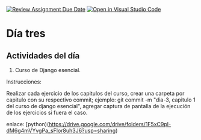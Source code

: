 [![Review Assignment Due Date](https://classroom.github.com/assets/deadline-readme-button-24ddc0f5d75046c5622901739e7c5dd533143b0c8e959d652212380cedb1ea36.svg)](https://classroom.github.com/a/y9jL3OKv)
[![Open in Visual Studio Code](https://classroom.github.com/assets/open-in-vscode-718a45dd9cf7e7f842a935f5ebbe5719a5e09af4491e668f4dbf3b35d5cca122.svg)](https://classroom.github.com/online_ide?assignment_repo_id=14173661&assignment_repo_type=AssignmentRepo)
# Día tres
## Actividades del día

1. Curso de Django esencial.

Instrucciones:
  
  Realizar cada ejercicio de los capitulos del curso, crear una carpeta por capitulo con su respectivo commit; ejemplo: git commit -m "dia-3, capitulo 1 del curso de django esencial",
  agregar captura de pantalla de la ejecución de los  ejercicios si fuera el caso.

enlace: [python)(https://drive.google.com/drive/folders/1F5xC9pI-dM6g4mVYvgPa_sFlor8uh3J6?usp=sharing)
